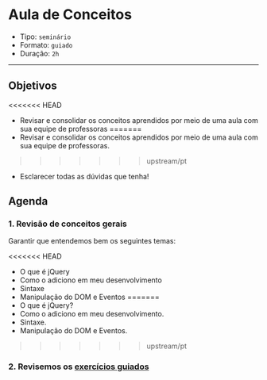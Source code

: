 # Aula de Conceitos

- Tipo: `seminário`
- Formato: `guiado`
- Duração: `2h`

***

## Objetivos

<<<<<<< HEAD
- Revisar e consolidar os conceitos aprendidos por meio de uma aula com sua equipe de professoras
=======
- Revisar e consolidar os conceitos aprendidos por meio de uma aula com sua equipe de professoras.
>>>>>>> upstream/pt
- Esclarecer todas as dúvidas que tenha!

## Agenda

### 1. Revisão de conceitos gerais

Garantir que entendemos bem os seguintes temas:

<<<<<<< HEAD
- O que é jQuery
- Como o adiciono em meu desenvolvimento
- Sintaxe
- Manipulação do DOM e Eventos
=======
- O que é jQuery?
- Como o adiciono em meu desenvolvimento.
- Sintaxe.
- Manipulação do DOM e Eventos.
>>>>>>> upstream/pt

### 2. Revisemos os [exercícios guiados](07-guided-exercises)

